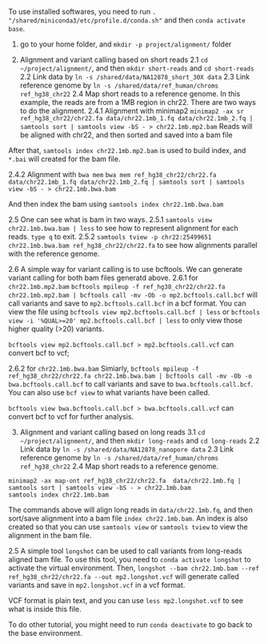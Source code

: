 To use installed softwares, you need to run `. "/shared/miniconda3/etc/profile.d/conda.sh"` and then `conda activate base`.

1. go to your home folder, and `mkdir -p project/alignment/` folder

2. Alignment and variant calling based on short reads
2.1 `cd ~/project/alignment/`, and then `mkdir short-reads` and `cd short-reads`
2.2 Link data by `ln -s /shared/data/NA12878_short_30X data`
2.3 Link reference genome by `ln -s /shared/data/ref_human/chroms ref_hg38_chr22`
2.4 Map short reads to a reference genome. In this example, the reads are from a 1MB region in chr22. There are two ways to do the alignment.
2.4.1 Alignment with minimap2
`minimap2 -ax sr ref_hg38_chr22/chr22.fa data/chr22.1mb_1.fq data/chr22.1mb_2.fq | samtools sort | samtools view -bS - > chr22.1mb.mp2.bam`
Reads will be aligned with chr22, and then sorted and saved into a bam file

After that, `samtools index chr22.1mb.mp2.bam` is used to build index, and `*.bai` will created for the bam file.

2.4.2 Alignment with `bwa mem`
`bwa mem ref_hg38_chr22/chr22.fa data/chr22.1mb_1.fq data/chr22.1mb_2.fq | samtools sort | samtools view -bS - > chr22.1mb.bwa.bam`

And then index the bam using `samtools index chr22.1mb.bwa.bam`

2.5 One can see what is bam in two ways.
2.5.1 `samtools view chr22.1mb.bwa.bam | less` to see how to represent alignment for each reads. `type q` to exit.
2.5.2 `samtools tview -p chr22:25499651 chr22.1mb.bwa.bam ref_hg38_chr22/chr22.fa` to see how alignments parallel with the reference genome.

2.6 A simple way for variant calling is to use bcftools. We can generate variant calling for both bam files generatd above.
2.6.1 for `chr22.1mb.mp2.bam`
`bcftools mpileup -f ref_hg38_chr22/chr22.fa chr22.1mb.mp2.bam | bcftools call -mv -Ob -o mp2.bcftools.call.bcf` will call variants and save to `mp2.bcftools.call.bcf` in a bcf format. You can view the file using `bcftools view mp2.bcftools.call.bcf | less` or `bcftools view -i '%QUAL>=20' mp2.bcftools.call.bcf | less` to only view those higher quality (>20) variants.

`bcftools view mp2.bcftools.call.bcf > mp2.bcftools.call.vcf` can convert bcf to vcf;

2.6.2 for `chr22.1mb.bwa.bam`
Simiarly, `bcftools mpileup -f ref_hg38_chr22/chr22.fa chr22.1mb.bwa.bam | bcftools call -mv -Ob -o bwa.bcftools.call.bcf` to call variants and save to `bwa.bcftools.call.bcf`. You can also use `bcf view` to what variants have been called.

`bcftools view bwa.bcftools.call.bcf > bwa.bcftools.call.vcf` can convert bcf to vcf for further analysis.

3. Alignment and variant calling based on long reads
3.1 `cd ~/project/alignment/`, and then `mkdir long-reads` and `cd long-reads`
2.2 Link data by `ln -s /shared/data/NA12878_nanopore data`
2.3 Link reference genome by `ln -s /shared/data/ref_human/chroms ref_hg38_chr22`
2.4 Map short reads to a reference genome. 
```
minimap2 -ax map-ont ref_hg38_chr22/chr22.fa  data/chr22.1mb.fq | samtools sort | samtools view -bS - > chr22.1mb.bam
samtools index chr22.1mb.bam
```
The commands above will align long reads in `data/chr22.1mb.fq`, and then sort/save alignment into a bam file `index chr22.1mb.bam`. An index is also created so that you can use `samtools view` or `samtools tview` to view the alignment in the bam file.

2.5 A simple tool `longshot` can be used to call variants from long-reads aligned bam file. To use this tool, you need to `conda activate longshot` to activate the virtual environment.
Then, `longshot --bam chr22.1mb.bam --ref ref_hg38_chr22/chr22.fa --out mp2.longshot.vcf` will generate called variants and save in `mp2.longshot.vcf` in a vcf format. 

VCF format is plain text, and you can use `less mp2.longshot.vcf` to see what is inside this file.

To do other tutorial, you might need to run `conda deactivate` to go back to the base environment.

